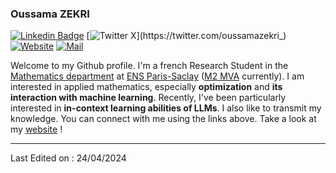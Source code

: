 ### Oussama ZEKRI

[![Linkedin Badge](https://img.shields.io/badge/-Linkedin-blue?style=for-the-badge&logo=Linkedin&logoColor=white&link=https://www.linkedin.com/in/oussama-zekri-41a984163/)](https://www.linkedin.com/in/oussama-zekri-41a984163/)
[![Twitter X](https://img.shields.io/badge/-X-black?style=for-the-badge&logo=X&logoColor=white&link=https://twitter.com/oussamazekri_)](https://twitter.com/oussamazekri_)
[![Website](https://img.shields.io/badge/Website-239120?style=for-the-badge&logo=html5&logoColor=white&link=https://oussamazekri.fr)](https://oussamazekri.fr)
[![Mail](https://img.shields.io/badge/-Mail-c14438?style=for-the-badge&logo=Gmail&logoColor=white&link=mailto:oussama.zekri@ens-paris-saclay.fr)](mailto:oussama.zekri@ens-paris-saclay.fr)

Welcome to my Github profile. I'm a french Research Student in the [Mathematics department](https://ens-paris-saclay.fr/en/education/departements/design/mathematics) at [ENS Paris-Saclay](https://ens-paris-saclay.fr/en) ([M2 MVA](https://www.master-mva.com/) currently).
I am interested in applied mathematics, especially **optimization** and **its interaction with machine learning**. Recently, I've been particularly interested in **in-context learning abilities of LLMs**. I also like to transmit my knowledge.
You can connect with me using the links above. Take a look at my [website](https://oussamazekri.fr) !
<!---
![My stats](https://github-readme-stats.vercel.app/api?username=ozekri&show_icons=true&hide=[%22issues%22]) <img src = "https://github-readme-stats.vercel.app/api/top-langs/?username=ozekri&layout=compact"> 
--->
-------

Last Edited on : 24/04/2024
